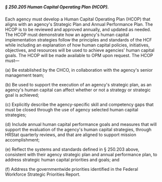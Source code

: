 ##### § 250.205 Human Capital Operating Plan (HCOP). #####

Each agency must develop a Human Capital Operating Plan (HCOP) that aligns with an agency's Strategic Plan and Annual Performance Plan. The HCOP is to be reviewed and approved annually, and updated as needed. The HCOP must demonstrate how an agency's human capital implementation strategies follow the principles and standards of the HCF while including an explanation of how human capital policies, initiatives, objectives, and resources will be used to achieve agencies' human capital goals. The HCOP will be made available to OPM upon request. The HCOP must—

(a) Be established by the CHCO, in collaboration with the agency's senior management team;

(b) Be used to support the execution of an agency's strategic plan, as an agency's human capital can affect whether or not a strategy or strategic goal is achieved;

(c) Explicitly describe the agency-specific skill and competency gaps that must be closed through the use of agency selected human capital strategies;

(d) Include annual human capital performance goals and measures that will support the evaluation of the agency's human capital strategies, through HRStat quarterly reviews, and that are aligned to support mission accomplishment;

(e) Reflect the systems and standards defined in § 250.203 above, consistent with their agency strategic plan and annual performance plan, to address strategic human capital priorities and goals; and

(f) Address the governmentwide priorities identified in the Federal Workforce Strategic Priorities Report.